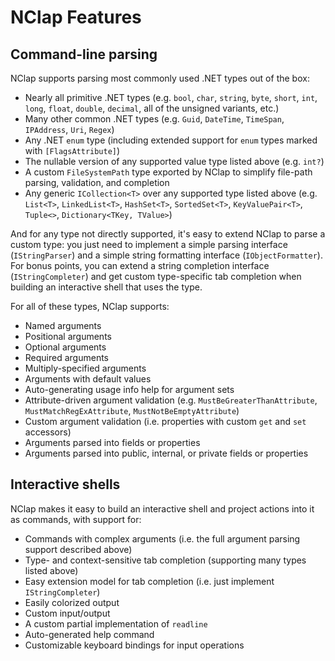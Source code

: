 # NClap Features

## Command-line parsing

NClap supports parsing most commonly used .NET types out of the box:

* Nearly all primitive .NET types (e.g. `bool`, `char`, `string`, `byte`, `short`, `int`, `long`, `float`, `double`, `decimal`, all of the unsigned variants, etc.)
* Many other common .NET types (e.g. `Guid`, `DateTime`, `TimeSpan`, `IPAddress`, `Uri`, `Regex`)
* Any .NET `enum` type (including extended support for `enum` types marked with `[FlagsAttribute]`)
* The nullable version of any supported value type listed above (e.g. `int?`)
* A custom `FileSystemPath` type exported by NClap to simplify file-path parsing, validation, and completion
* Any generic `ICollection<T>` over any supported type listed above (e.g. `List<T>`, `LinkedList<T>`, `HashSet<T>`, `SortedSet<T>`, `KeyValuePair<T>`, `Tuple<>`, `Dictionary<TKey, TValue>`)

And for any type not directly supported, it's easy to extend NClap to parse a
custom type: you just need to implement a simple parsing interface
(`IStringParser`) and a simple string formatting interface (`IObjectFormatter`).
For bonus points, you can extend a string completion interface
(`IStringCompleter`) and get custom type-specific tab completion when building
an interactive shell that uses the type.

For all of these types, NClap supports:

* Named arguments
* Positional arguments
* Optional arguments
* Required arguments
* Multiply-specified arguments
* Arguments with default values
* Auto-generating usage info help for argument sets
* Attribute-driven argument validation (e.g. `MustBeGreaterThanAttribute`, `MustMatchRegExAttribute`, `MustNotBeEmptyAttribute`)
* Custom argument validation (i.e. properties with custom `get` and `set` accessors)
* Arguments parsed into fields or properties
* Arguments parsed into public, internal, or private fields or properties

## Interactive shells

NClap makes it easy to build an interactive shell and project actions into it as commands, with support for:

* Commands with complex arguments (i.e. the full argument parsing support described above)
* Type- and context-sensitive tab completion (supporting many types listed above)
* Easy extension model for tab completion (i.e. just implement `IStringCompleter`)
* Easily colorized output
* Custom input/output
* A custom partial implementation of `readline`
* Auto-generated help command
* Customizable keyboard bindings for input operations
